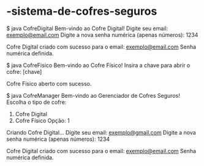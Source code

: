 # -sistema-de-cofres-seguros
$ java CofreDigital
Bem-vindo ao Cofre Digital!
Digite seu email: exemplo@email.com
Digite a nova senha numérica (apenas números): 1234

Cofre Digital criado com sucesso para o email: exemplo@email.com
Senha numérica definida.

$ java CofreFisico
Bem-vindo ao Cofre Físico!
Insira a chave para abrir o cofre: [chave]

Cofre Físico aberto com sucesso.


$ java CofreManager
Bem-vindo ao Gerenciador de Cofres Seguros!
Escolha o tipo de cofre:
1. Cofre Digital
2. Cofre Físico
Opção: 1

Criando Cofre Digital...
Digite seu email: exemplo@gmail.com
Digite a nova senha numérica (apenas números): 1234

Cofre Digital criado com sucesso para o email: exemplo@email.com
Senha numérica definida.
